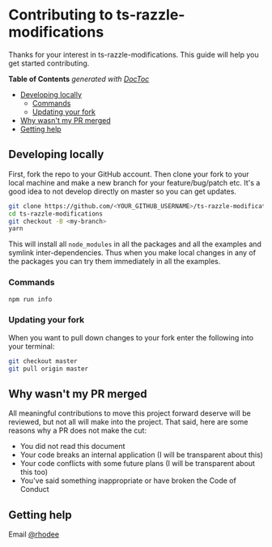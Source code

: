 # Contributing to ts-razzle-modifications

Thanks for your interest in ts-razzle-modifications. This guide will help you get started contributing.

<!-- START doctoc generated TOC please keep comment here to allow auto update -->
<!-- DON'T EDIT THIS SECTION, INSTEAD RE-RUN doctoc TO UPDATE -->
**Table of Contents**  *generated with [DocToc](https://github.com/thlorenz/doctoc)*

- [Developing locally](#developing-locally)
  - [Commands](#commands)
  - [Updating your fork](#updating-your-fork)
- [Why wasn't my PR merged](#why-wasnt-my-pr-merged)
- [Getting help](#getting-help)

<!-- END doctoc generated TOC please keep comment here to allow auto update -->

## Developing locally

First, fork the repo to your GitHub account. Then clone your fork to your local
machine and make a new branch for your feature/bug/patch etc. It's a good idea to not develop directly on master so you can get updates.

```bash
git clone https://github.com/<YOUR_GITHUB_USERNAME>/ts-razzle-modifications.git
cd ts-razzle-modifications
git checkout -B <my-branch>
yarn
```

This will install all `node_modules` in all the packages and all the examples and symlink
inter-dependencies. Thus when you make local changes in any of the packages you can try them
immediately in all the examples.

### Commands

```bash
npm run info
```

### Updating your fork

When you want to pull down changes to your fork enter the following into your terminal:

```bash
git checkout master
git pull origin master
```

## Why wasn't my PR merged

All meaningful contributions to move this project forward deserve will be reviewed, but not all will make into the project. That said, here are some reasons why a PR does not make the cut:

- You did not read this document
- Your code breaks an internal application (I will be transparent about this)
- Your code conflicts with some future plans (I will be transparent about this too)
- You've said something inappropriate or have broken the Code of Conduct

## Getting help

Email [@rhodee](info@rhodee.us)
